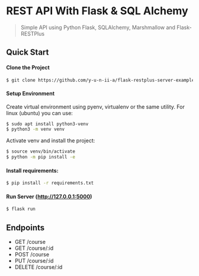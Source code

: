# REST API With Flask & SQL Alchemy

> Simple API using Python Flask, SQLAlchemy, Marshmallow and Flask-RESTPlus

## Quick Start
#### Clone the Project

``` bash
$ git clone https://github.com/y-u-n-ii-a/flask-restplus-server-example.git
```

#### Setup Environment

Create virtual environment using pyenv, virtualenv or the same utility.
For linux (ubuntu) you can use:
``` bash
$ sudo apt install python3-venv
$ python3 -m venv venv
```

Activate venv and install the project:
``` bash
$ source venv/bin/activate
$ python -m pip install -e
```

#### Install requirements:

``` bash
$ pip install -r requirements.txt
```


#### Run Server (http://127.0.0.1:5000)
``` bash
$ flask run
```

## Endpoints

* GET     /course
* GET     /course/:id
* POST    /course
* PUT     /course/:id
* DELETE  /course/:id
